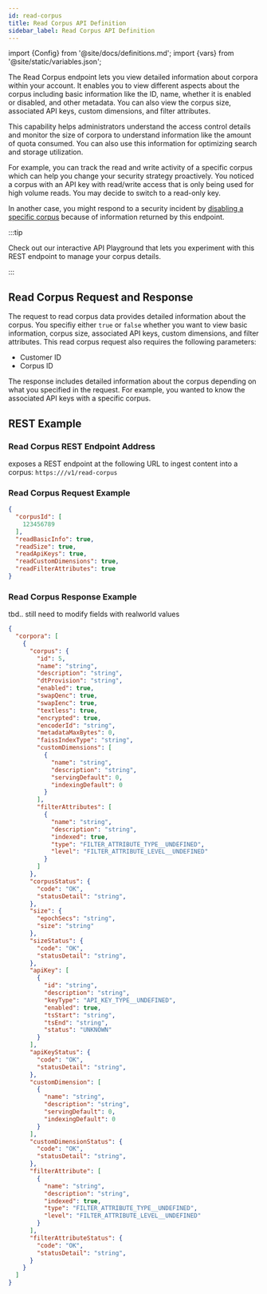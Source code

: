 ```yaml
---
id: read-corpus
title: Read Corpus API Definition
sidebar_label: Read Corpus API Definition
---
```


import {Config} from '@site/docs/definitions.md';
import {vars} from '@site/static/variables.json';

The Read Corpus endpoint lets you view detailed information about corpora 
within your account. It enables you to view different aspects about the corpus 
including basic information like the ID, name, whether it is enabled or 
disabled, and other metadata. You can also view the corpus size, associated 
API keys, custom dimensions, and filter attributes.

This capability helps administrators understand the access control details and 
monitor the size of corpora to understand information like the amount of quota 
consumed. You can also use this information for optimizing 
search and storage utilization. 

For example, you can track the read and write activity of a specific corpus 
which can help you change your security strategy proactively. You noticed a 
corpus with an API key with read/write access that is only being used for high 
volume reads. You may decide to switch to a read-only key.

In another case, you might respond to a security incident by [disabling a specific corpus](/docs/api-reference/admin-apis/corpus/update-corpus-enablement) 
because of information returned by this endpoint.

:::tip

Check out our interactive API Playground that lets you experiment with this 
REST endpoint to manage your corpus details.

:::

## Read Corpus Request and Response

The request to read corpus data provides detailed information about the corpus.
You specifiy either `true` or `false` whether you want to view basic 
information, corpus size, associated API keys, custom dimensions, and filter 
attributes. This read corpus request also requires the following parameters:

* Customer ID
* Corpus ID

The response includes detailed information about the corpus depending on what 
you specified in the request. For example, you wanted to know the associated 
API keys with a specific corpus.

## REST Example

### Read Corpus REST Endpoint Address

<Config v="names.product"/> exposes a REST endpoint at the following URL
to ingest content into a corpus:
<code>https://<Config v="domains.rest.admin"/>/v1/read-corpus</code>

### Read Corpus Request Example

```json
{
  "corpusId": [
    123456789
  ],
  "readBasicInfo": true,
  "readSize": true,
  "readApiKeys": true,
  "readCustomDimensions": true,
  "readFilterAttributes": true
}
```

### Read Corpus Response Example

tbd.. still need to modify fields with realworld values

```json
{
  "corpora": [
    {
      "corpus": {
        "id": 5,
        "name": "string",
        "description": "string",
        "dtProvision": "string",
        "enabled": true,
        "swapQenc": true,
        "swapIenc": true,
        "textless": true,
        "encrypted": true,
        "encoderId": "string",
        "metadataMaxBytes": 0,
        "faissIndexType": "string",
        "customDimensions": [
          {
            "name": "string",
            "description": "string",
            "servingDefault": 0,
            "indexingDefault": 0
          }
        ],
        "filterAttributes": [
          {
            "name": "string",
            "description": "string",
            "indexed": true,
            "type": "FILTER_ATTRIBUTE_TYPE__UNDEFINED",
            "level": "FILTER_ATTRIBUTE_LEVEL__UNDEFINED"
          }
        ]
      },
      "corpusStatus": {
        "code": "OK",
        "statusDetail": "string",
      },
      "size": {
        "epochSecs": "string",
        "size": "string"
      },
      "sizeStatus": {
        "code": "OK",
        "statusDetail": "string",
      },
      "apiKey": [
        {
          "id": "string",
          "description": "string",
          "keyType": "API_KEY_TYPE__UNDEFINED",
          "enabled": true,
          "tsStart": "string",
          "tsEnd": "string",
          "status": "UNKNOWN"
        }
      ],
      "apiKeyStatus": {
        "code": "OK",
        "statusDetail": "string",
      },
      "customDimension": [
        {
          "name": "string",
          "description": "string",
          "servingDefault": 0,
          "indexingDefault": 0
        }
      ],
      "customDimensionStatus": {
        "code": "OK",
        "statusDetail": "string",
      },
      "filterAttribute": [
        {
          "name": "string",
          "description": "string",
          "indexed": true,
          "type": "FILTER_ATTRIBUTE_TYPE__UNDEFINED",
          "level": "FILTER_ATTRIBUTE_LEVEL__UNDEFINED"
        }
      ],
      "filterAttributeStatus": {
        "code": "OK",
        "statusDetail": "string",
      }
    }
  ]
}
```